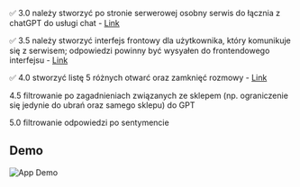 ✅ 3.0 należy stworzyć po stronie serwerowej osobny serwis do łącznia z
chatGPT do usługi chat - [Link](https://github.com/olast45/E-biznes/commit/caf13ae43ff801b547606f41ae2c357f67f1b00a)

✅ 3.5 należy stworzyć interfejs frontowy dla użytkownika, który
komunikuje się z serwisem; odpowiedzi powinny być wysyałen do
frontendowego interfejsu - [Link](https://github.com/olast45/E-biznes/commit/ef1c12f48f7877c032f7224b76f0f3a2a3f18488)

✅ 4.0 stworzyć listę 5 różnych otwarć oraz zamknięć rozmowy - [Link](https://github.com/olast45/E-biznes/commit/db31fc84cc5e2d094611603f77b9330cd2a0e7e8)

4.5 filtrowanie po zagadnieniach związanych ze sklepem (np.
ograniczenie się jedynie do ubrań oraz samego sklepu) do GPT

5.0 filtrowanie odpowiedzi po sentymencie

## Demo

![App Demo](./assets/nagranie.gif)
